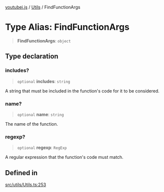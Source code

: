 [youtubei.js](../../../README.md) / [Utils](../README.md) / FindFunctionArgs

# Type Alias: FindFunctionArgs

> **FindFunctionArgs**: `object`

## Type declaration

### includes?

> `optional` **includes**: `string`

A string that must be included in the function's code for it to be considered.

### name?

> `optional` **name**: `string`

The name of the function.

### regexp?

> `optional` **regexp**: `RegExp`

A regular expression that the function's code must match.

## Defined in

[src/utils/Utils.ts:253](https://github.com/LuanRT/YouTube.js/blob/fc5571629eca037af7de03f4b903da6add1f300b/src/utils/Utils.ts#L253)
